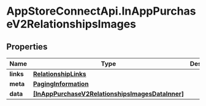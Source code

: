 # AppStoreConnectApi.InAppPurchaseV2RelationshipsImages

## Properties

Name | Type | Description | Notes
------------ | ------------- | ------------- | -------------
**links** | [**RelationshipLinks**](RelationshipLinks.md) |  | [optional] 
**meta** | [**PagingInformation**](PagingInformation.md) |  | [optional] 
**data** | [**[InAppPurchaseV2RelationshipsImagesDataInner]**](InAppPurchaseV2RelationshipsImagesDataInner.md) |  | [optional] 


